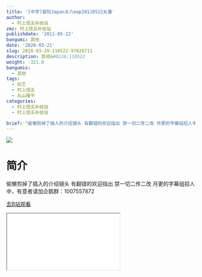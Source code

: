 ```yaml
---
title: '[中字]冒险Japan关八map20110522丸雏'
author:
  - 村上信五补给站
zmz: 村上信五补给站
publishdate: '2011-05-22'
bangumi: 其他
date: '2020-03-21'
slug: 2020-03-20-110522-97626711
description: 其他&#8226;110522
weight: -321.0
bangumis:
  - 其他
tags:
  - 综艺
  - 村上信五
  - 丸山隆平
categories:
  - 村上信五补给站
  - 村上信五补给站

brief: "偷懒剪掉了插入的介绍镜头 有翻错的欢迎指出 禁一切二传二改 月更的字幕组招人中，有意者请加企鹅群：1007557872"
---
```

![](https://raw.githubusercontent.com/tcgriffith/owaraisite/master/static/tmpimg/64afebaae6de699b9c3e0e4355ff8c4511848353.jpg.480.jpg)
# 简介  
偷懒剪掉了插入的介绍镜头
有翻错的欢迎指出
禁一切二传二改
月更的字幕组招人中，有意者请加企鹅群：1007557872  

[去B站观看](https://www.bilibili.com/video/av97626711/)
<div class ="resp-container"><iframe class="testiframe" src="//player.bilibili.com/player.html?aid=97626711"", scrolling="no", allowfullscreen="true" > </iframe></div> 
